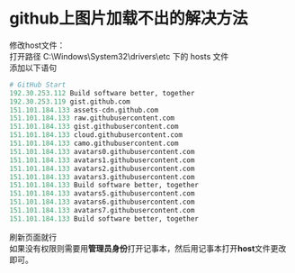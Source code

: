 # github上图片加载不出的解决方法
修改host文件：<br>
打开路径 C:\Windows\System32\drivers\etc 下的 hosts 文件<br>
添加以下语句<br>
``` python
# GitHub Start 
192.30.253.112 Build software better, together 
192.30.253.119 gist.github.com
151.101.184.133 assets-cdn.github.com
151.101.184.133 raw.githubusercontent.com
151.101.184.133 gist.githubusercontent.com
151.101.184.133 cloud.githubusercontent.com
151.101.184.133 camo.githubusercontent.com
151.101.184.133 avatars0.githubusercontent.com
151.101.184.133 avatars1.githubusercontent.com
151.101.184.133 avatars2.githubusercontent.com
151.101.184.133 avatars3.githubusercontent.com
151.101.184.133 Build software better, together
151.101.184.133 avatars5.githubusercontent.com
151.101.184.133 avatars6.githubusercontent.com
151.101.184.133 avatars7.githubusercontent.com
151.101.184.133 Build software better, together
```
刷新页面就行<br>
如果没有权限则需要用**管理员身份**打开记事本，然后用记事本打开**host**文件更改即可。
